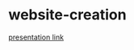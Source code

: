 # website-creation



[presentation link](https://jimingz9380.github.io/website-creation/polar.html)
